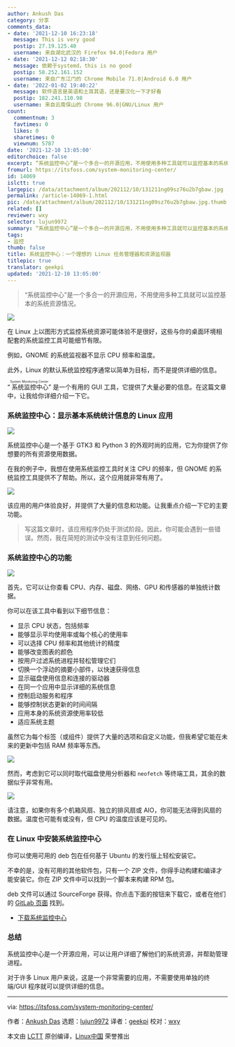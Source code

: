 ```yaml
---
author: Ankush Das
category: 分享
comments_data:
- date: '2021-12-10 16:23:18'
  message: This is very good
  postip: 27.19.125.40
  username: 来自湖北武汉的 Firefox 94.0|Fedora 用户
- date: '2021-12-12 02:18:30'
  message: 依赖于systemd，this is no good
  postip: 58.252.161.152
  username: 来自广东江门的 Chrome Mobile 71.0|Android 6.0 用户
- date: '2022-01-02 19:40:22'
  message: 软件语言是英语和土耳其语，还是要汉化一下才好看
  postip: 182.241.110.98
  username: 来自云南保山的 Chrome 96.0|GNU/Linux 用户
count:
  commentnum: 3
  favtimes: 0
  likes: 0
  sharetimes: 0
  viewnum: 5787
date: '2021-12-10 13:05:00'
editorchoice: false
excerpt: “系统监控中心”是一个多合一的开源应用，不用使用多种工具就可以监控基本的系统资源情况。
fromurl: https://itsfoss.com/system-monitoring-center/
id: 14069
islctt: true
largepic: /data/attachment/album/202112/10/131211ng09sz76u2b7gbaw.jpg
permalink: /article-14069-1.html
pic: /data/attachment/album/202112/10/131211ng09sz76u2b7gbaw.jpg.thumb.jpg
related: []
reviewer: wxy
selector: lujun9972
summary: “系统监控中心”是一个多合一的开源应用，不用使用多种工具就可以监控基本的系统资源情况。
tags:
- 监控
thumb: false
title: 系统监控中心：一个理想的 Linux 任务管理器和资源监视器
titlepic: true
translator: geekpi
updated: '2021-12-10 13:05:00'
---
```



> 
> “系统监控中心”是一个多合一的开源应用，不用使用多种工具就可以监控基本的系统资源情况。
> 
> 
> 


![](/data/attachment/album/202112/10/131211ng09sz76u2b7gbaw.jpg)


在 Linux 上以图形方式监控系统资源可能体验不是很好，这些与你的桌面环境相配套的系统监控工具可能细节有限。


例如，GNOME 的系统监视器不显示 CPU 频率和温度。


此外，Linux 的默认系统监控程序通常以简单为目标，而不是提供详细的信息。


“<ruby> 系统监控中心 <rt>  System Monitoring Center </rt></ruby>” 是一个有用的 GUI 工具，它提供了大量必要的信息。在这篇文章中，让我给你详细介绍一下它。


### 系统监控中心：显示基本系统统计信息的 Linux 应用


![](/data/attachment/album/202112/10/130511vfll2v5lmlxo555b.png)


系统监控中心是一个基于 GTK3 和 Python 3 的外观时尚的应用，它为你提供了你想要的所有资源使用数据。


在我的例子中，我想在使用系统监控工具时关注 CPU 的频率，但 GNOME 的系统监控工具提供不了帮助。所以，这个应用就非常有用了。


![](/data/attachment/album/202112/10/130511n2ov5gvx2r04kzuv.png)


该应用的用户体验良好，并提供了大量的信息和功能。让我重点介绍一下它的主要功能。



> 
> 写这篇文章时，该应用程序仍处于测试阶段。因此，你可能会遇到一些错误。然而，我在简短的测试中没有注意到任何问题。
> 
> 
> 


### 系统监控中心的功能


![](/data/attachment/album/202112/10/130512o8nrr11i8hrjjqyr.png)


首先，它可以让你查看 CPU、内存、磁盘、网络、GPU 和传感器的单独统计数据。


你可以在该工具中看到以下细节信息：


* 显示 CPU 状态，包括频率
* 能够显示平均使用率或每个核心的使用率
* 可以选择 CPU 频率和其他统计的精度
* 能够改变图表的颜色
* 按用户过滤系统进程并轻松管理它们
* 切换一个浮动的摘要小部件，以快速获得信息
* 显示磁盘使用信息和连接的驱动器
* 在同一个应用中显示详细的系统信息
* 控制启动服务和程序
* 能够控制状态更新的时间间隔
* 应用本身的系统资源使用率较低
* 适应系统主题


虽然它为每个标签（或组件）提供了大量的选项和自定义功能，但我希望它能在未来的更新中包括 RAM 频率等东西。


![](/data/attachment/album/202112/10/130512tdrxkgvvhghtdr8l.png)


然而，考虑到它可以同时取代磁盘使用分析器和 `neofetch` 等终端工具，其余的数据似乎非常有用。


![](/data/attachment/album/202112/10/130512locqks6lrky7117c.png)


请注意，如果你有多个机箱风扇、独立的排风扇或 AIO，你可能无法得到风扇的数据。温度也可能有或没有，但 CPU 的温度应该是可见的。


### 在 Linux 中安装系统监控中心


你可以使用可用的 deb 包在任何基于 Ubuntu 的发行版上轻松安装它。


不幸的是，没有可用的其他软件包，只有一个 ZIP 文件，你得手动构建和编译才能安装它。你在 ZIP 文件中可以找到一个脚本来构建 RPM 包。


deb 文件可以通过 SourceForge 获得。你点击下面的按钮来下载它，或者在他们的 [GitLab 页面](https://kod.pardus.org.tr/Hakan/system-monitoring-center) 找到。


* [下载系统监控中心](https://sourceforge.net/projects/system-monitoring-center/files/latest/download)


### 总结


系统监控中心是一个开源应用，可以让用户详细了解他们的系统资源，并帮助管理进程。


对于许多 Linux 用户来说，这是一个非常需要的应用，不需要使用单独的终端/GUI 程序就可以提供详细的信息。




---


via: <https://itsfoss.com/system-monitoring-center/>


作者：[Ankush Das](https://itsfoss.com/author/ankush/) 选题：[lujun9972](https://github.com/lujun9972) 译者：[geekpi](https://github.com/geekpi) 校对：[wxy](https://github.com/wxy)


本文由 [LCTT](https://github.com/LCTT/TranslateProject) 原创编译，[Linux中国](https://linux.cn/) 荣誉推出